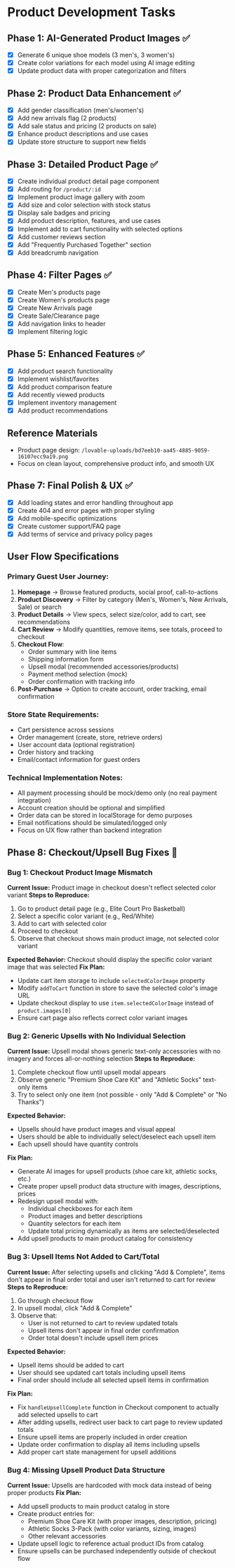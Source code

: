 # Product Development Tasks

## Phase 1: AI-Generated Product Images ✅
- [x] Generate 6 unique shoe models (3 men's, 3 women's)
- [x] Create color variations for each model using AI image editing
- [x] Update product data with proper categorization and filters

## Phase 2: Product Data Enhancement ✅
- [x] Add gender classification (men's/women's)
- [x] Add new arrivals flag (2 products)
- [x] Add sale status and pricing (2 products on sale)
- [x] Enhance product descriptions and use cases
- [x] Update store structure to support new fields

## Phase 3: Detailed Product Page ✅
- [x] Create individual product detail page component
- [x] Add routing for `/product/:id` 
- [x] Implement product image gallery with zoom
- [x] Add size and color selection with stock status
- [x] Display sale badges and pricing
- [x] Add product description, features, and use cases
- [x] Implement add to cart functionality with selected options
- [x] Add customer reviews section
- [x] Add "Frequently Purchased Together" section
- [x] Add breadcrumb navigation

## Phase 4: Filter Pages ✅
- [x] Create Men's products page
- [x] Create Women's products page  
- [x] Create New Arrivals page
- [x] Create Sale/Clearance page
- [x] Add navigation links to header
- [x] Implement filtering logic

## Phase 5: Enhanced Features ✅
- [x] Add product search functionality
- [x] Implement wishlist/favorites
- [x] Add product comparison feature
- [x] Add recently viewed products
- [x] Implement inventory management
- [x] Add product recommendations

## Reference Materials
- Product page design: `/lovable-uploads/bd7eeb10-aa45-4885-9059-16107ecc9a19.png`
- Focus on clean layout, comprehensive product info, and smooth UX

## Phase 7: Final Polish & UX ✅
- [x] Add loading states and error handling throughout app
- [x] Create 404 and error pages with proper styling  
- [x] Add mobile-specific optimizations
- [x] Create customer support/FAQ page
- [x] Add terms of service and privacy policy pages

## User Flow Specifications

### Primary Guest User Journey:
1. **Homepage** → Browse featured products, social proof, call-to-actions
2. **Product Discovery** → Filter by category (Men's, Women's, New Arrivals, Sale) or search
3. **Product Details** → View specs, select size/color, add to cart, see recommendations
4. **Cart Review** → Modify quantities, remove items, see totals, proceed to checkout
5. **Checkout Flow**:
   - Order summary with line items
   - Shipping information form
   - Upsell modal (recommended accessories/products)
   - Payment method selection (mock)
   - Order confirmation with tracking info
6. **Post-Purchase** → Option to create account, order tracking, email confirmation

### Store State Requirements:
- Cart persistence across sessions
- Order management (create, store, retrieve orders)
- User account data (optional registration)
- Order history and tracking
- Email/contact information for guest orders

### Technical Implementation Notes:
- All payment processing should be mock/demo only (no real payment integration)
- Account creation should be optional and simplified
- Order data can be stored in localStorage for demo purposes
- Email notifications should be simulated/logged only
- Focus on UX flow rather than backend integration

## Phase 8: Checkout/Upsell Bug Fixes 🚨

### Bug 1: Checkout Product Image Mismatch
**Current Issue:** Product image in checkout doesn't reflect selected color variant
**Steps to Reproduce:**
1. Go to product detail page (e.g., Elite Court Pro Basketball)
2. Select a specific color variant (e.g., Red/White)
3. Add to cart with selected color
4. Proceed to checkout
5. Observe that checkout shows main product image, not selected color variant

**Expected Behavior:** Checkout should display the specific color variant image that was selected
**Fix Plan:** 
- Update cart item storage to include `selectedColorImage` property
- Modify `addToCart` function in store to save the selected color's image URL
- Update checkout display to use `item.selectedColorImage` instead of `product.images[0]`
- Ensure cart page also reflects correct color variant images

### Bug 2: Generic Upsells with No Individual Selection
**Current Issue:** Upsell modal shows generic text-only accessories with no imagery and forces all-or-nothing selection
**Steps to Reproduce:**
1. Complete checkout flow until upsell modal appears
2. Observe generic "Premium Shoe Care Kit" and "Athletic Socks" text-only items
3. Try to select only one item (not possible - only "Add & Complete" or "No Thanks")

**Expected Behavior:** 
- Upsells should have product images and visual appeal
- Users should be able to individually select/deselect each upsell item
- Each upsell should have quantity controls

**Fix Plan:**
- Generate AI images for upsell products (shoe care kit, athletic socks, etc.)
- Create proper upsell product data structure with images, descriptions, prices
- Redesign upsell modal with:
  - Individual checkboxes for each item
  - Product images and better descriptions
  - Quantity selectors for each item
  - Update total pricing dynamically as items are selected/deselected
- Add upsell products to main product catalog for consistency

### Bug 3: Upsell Items Not Added to Cart/Total
**Current Issue:** After selecting upsells and clicking "Add & Complete", items don't appear in final order total and user isn't returned to cart for review
**Steps to Reproduce:**
1. Go through checkout flow
2. In upsell modal, click "Add & Complete"
3. Observe that:
   - User is not returned to cart to review updated totals
   - Upsell items don't appear in final order confirmation
   - Order total doesn't include upsell item prices

**Expected Behavior:** 
- Upsell items should be added to cart
- User should see updated cart totals including upsell items
- Final order should include all selected upsell items in confirmation

**Fix Plan:**
- Fix `handleUpsellComplete` function in Checkout component to actually add selected upsells to cart
- After adding upsells, redirect user back to cart page to review updated totals
- Ensure upsell items are properly included in order creation
- Update order confirmation to display all items including upsells
- Add proper cart state management for upsell additions

### Bug 4: Missing Upsell Product Data Structure
**Current Issue:** Upsells are hardcoded with mock data instead of being proper products
**Fix Plan:**
- Add upsell products to main product catalog in store
- Create product entries for:
  - Premium Shoe Care Kit (with proper images, description, pricing)
  - Athletic Socks 3-Pack (with color variants, sizing, images)
  - Other relevant accessories
- Update upsell logic to reference actual product IDs from catalog
- Ensure upsells can be purchased independently outside of checkout flow